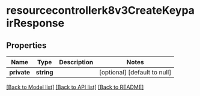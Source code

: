 # resourcecontrollerk8v3CreateKeypairResponse

## Properties
Name | Type | Description | Notes
------------ | ------------- | ------------- | -------------
**private** | **string** |  | [optional] [default to null]

[[Back to Model list]](../README.md#documentation-for-models) [[Back to API list]](../README.md#documentation-for-api-endpoints) [[Back to README]](../README.md)


